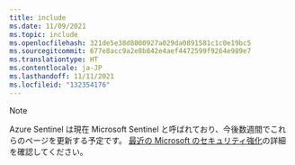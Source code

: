 ```yaml
---
title: include
ms.date: 11/09/2021
ms.topic: include
ms.openlocfilehash: 321de5e38d8000927a029da0891581c1c0e19bc5
ms.sourcegitcommit: 677e8acc9a2e8b842e4aef4472599f9264e989e7
ms.translationtype: HT
ms.contentlocale: ja-JP
ms.lasthandoff: 11/11/2021
ms.locfileid: "132354176"
---
```

<!-- docutune:disable -->

> [!NOTE]
> Azure Sentinel は現在 Microsoft Sentinel と呼ばれており、今後数週間でこれらのページを更新する予定です。 [最近の Microsoft のセキュリティ強化](https://aka.ms/secblg11)の詳細を確認してください。
